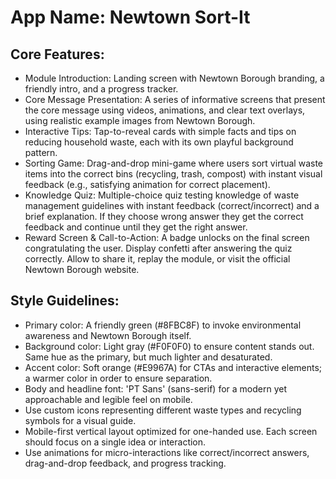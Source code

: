 # **App Name**: Newtown Sort-It

## Core Features:

- Module Introduction: Landing screen with Newtown Borough branding, a friendly intro, and a progress tracker.
- Core Message Presentation: A series of informative screens that present the core message using videos, animations, and clear text overlays, using realistic example images from Newtown Borough.
- Interactive Tips: Tap-to-reveal cards with simple facts and tips on reducing household waste, each with its own playful background pattern.
- Sorting Game: Drag-and-drop mini-game where users sort virtual waste items into the correct bins (recycling, trash, compost) with instant visual feedback (e.g., satisfying animation for correct placement).
- Knowledge Quiz: Multiple-choice quiz testing knowledge of waste management guidelines with instant feedback (correct/incorrect) and a brief explanation. If they choose wrong answer they get the correct feedback and continue until they get the right answer.
- Reward Screen & Call-to-Action: A badge unlocks on the final screen congratulating the user. Display confetti after answering the quiz correctly. Allow to share it, replay the module, or visit the official Newtown Borough website.

## Style Guidelines:

- Primary color: A friendly green (#8FBC8F) to invoke environmental awareness and Newtown Borough itself.
- Background color: Light gray (#F0F0F0) to ensure content stands out. Same hue as the primary, but much lighter and desaturated.
- Accent color: Soft orange (#E9967A) for CTAs and interactive elements; a warmer color in order to ensure separation.
- Body and headline font: 'PT Sans' (sans-serif) for a modern yet approachable and legible feel on mobile.
- Use custom icons representing different waste types and recycling symbols for a visual guide.
- Mobile-first vertical layout optimized for one-handed use. Each screen should focus on a single idea or interaction.
- Use animations for micro-interactions like correct/incorrect answers, drag-and-drop feedback, and progress tracking.